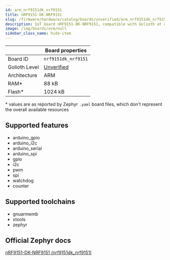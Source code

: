 ```yaml
---
id: arm_nrf9151dk_nrf9151
title: nRF9151-DK-NRF9151
slug: /firmware/hardware/catalog/boards/unverified/arm_nrf9151dk_nrf9151
description: IoT board nRF9151-DK-NRF9151, compatible with Golioth at unverified level.
image: /img/boards/arm/null
sidebar_class_name: hide-item
---
```


[//]: # (This is an auto-generated file, do not edit! Changes to it will be lost upon re-generation)



|                | Board properties     |
| -------------  | -------------------- |
| Board ID       | `nrf9151dk_nrf9151` |
| Golioth Level  | [Unverified](/firmware/hardware#unverified-boards) |
| Architecture   | ARM |
| RAM*           | 88 kB |
| Flash*         | 1024 kB |

\* values are as reported by Zephyr `.yaml` board files, which don't represent the overall available resources



## Supported features

* arduino_gpio
* arduino_i2c
* arduino_serial
* arduino_spi
* gpio
* i2c
* pwm
* spi
* watchdog
* counter

## Supported toolchains

* gnuarmemb
* xtools
* zephyr

## Official Zephyr docs

[nRF9151-DK-NRF9151 (nrf9151dk_nrf9151)](https://docs.zephyrproject.org/3.6.0/boards/arm/nrf9151dk_nrf9151/doc/index.html)
